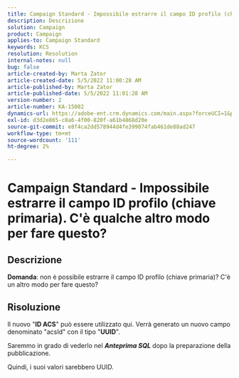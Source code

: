 ```yaml
---
title: Campaign Standard - Impossibile estrarre il campo ID profilo (chiave primaria). C'è qualche altro modo per fare questo?
description: Descrizione
solution: Campaign
product: Campaign
applies-to: Campaign Standard
keywords: KCS
resolution: Resolution
internal-notes: null
bug: false
article-created-by: Marta Zator
article-created-date: 5/5/2022 11:00:28 AM
article-published-by: Marta Zator
article-published-date: 5/5/2022 11:01:28 AM
version-number: 2
article-number: KA-15082
dynamics-url: https://adobe-ent.crm.dynamics.com/main.aspx?forceUCI=1&pagetype=entityrecord&etn=knowledgearticle&id=3fef2f8e-62cc-ec11-a7b5-6045bd00dbbc
exl-id: d3d2e865-c8a6-4f00-820f-a61b4868d20e
source-git-commit: e8f4ca2dd578944d4fe399074fab461de88ad247
workflow-type: tm+mt
source-wordcount: '111'
ht-degree: 2%

---
```


# Campaign Standard - Impossibile estrarre il campo ID profilo (chiave primaria). C&#39;è qualche altro modo per fare questo?

## Descrizione


<b>Domanda</b>: non è possibile estrarre il campo ID profilo (chiave primaria)? C&#39;è un altro modo per fare questo?


## Risoluzione


Il nuovo &quot;<b>ID ACS</b>&quot; può essere utilizzato qui. Verrà generato un nuovo campo denominato &quot;acsId&quot; con il tipo &quot;<b>UUID</b>&quot;.

Saremmo in grado di vederlo nel <b>*Anteprima SQL</b>* dopo la preparazione della pubblicazione.

Quindi, i suoi valori sarebbero UUID.
